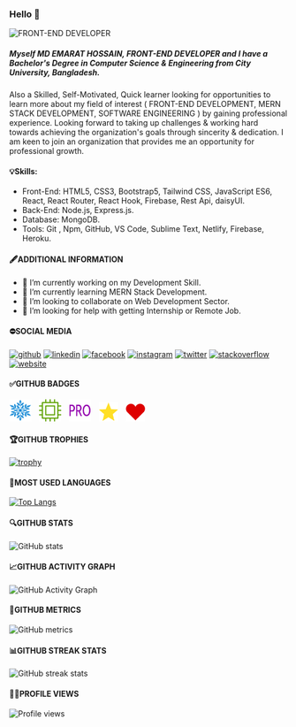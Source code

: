 ### Hello 👋
![FRONT-END DEVELOPER](https://scontent.fdac116-1.fna.fbcdn.net/v/t39.30808-1/280153271_2123652644460613_2140128297218539038_n.jpg?stp=dst-jpg_p200x200&_nc_cat=102&ccb=1-7&_nc_sid=7206a8&_nc_eui2=AeEw5XbwK61ByauXM0itGU6wNy1vUgRskn83LW9SBGySf26lMBRXfMapsF_NkON4QihIKyqewtyzMPPHiRBOIeN7&_nc_ohc=M-yUcyvSKMEAX9NhX32&_nc_ht=scontent.fdac116-1.fna&oh=00_AT9XuoPf0APZG_AXOODi6_MbBJo7mxzuju6BdL3zgvX4yg&oe=62B66C75)

##### Myself MD EMARAT HOSSAIN, FRONT-END DEVELOPER and I have a Bachelor's Degree in Computer Science & Engineering from City University, Bangladesh.

Also a Skilled, Self-Motivated, Quick learner looking for opportunities to learn more about my field of interest ( FRONT-END DEVELOPMENT, MERN STACK DEVELOPMENT, SOFTWARE ENGINEERING ) by gaining professional experience. Looking forward to taking up challenges & working hard towards achieving the organization's goals through sincerity & dedication. I am keen to join an organization that provides me an opportunity for professional growth.

#### 💡Skills: 
- Front-End: HTML5, CSS3, Bootstrap5, Tailwind CSS, JavaScript ES6, React, React Router, React Hook, Firebase, Rest Api, daisyUI.
- Back-End: Node.js, Express.js.
- Database: MongoDB.
- Tools: Git , Npm, GitHub, VS Code, Sublime Text, Netlify, Firebase, Heroku.

#### 🖋ADDITIONAL INFORMATION
- 🔭 I’m currently working on my Development Skill. 
- 🌱 I’m currently learning MERN Stack Development. 
- 👯 I’m looking to collaborate on Web Development Sector. 
- 🤔 I’m looking for help with getting Internship or Remote Job. 

#### ⛔SOCIAL MEDIA
[<img src='https://cdn.jsdelivr.net/npm/simple-icons@3.0.1/icons/github.svg' alt='github' height='40'>](https://github.com/Emarat)  [<img src='https://cdn.jsdelivr.net/npm/simple-icons@3.0.1/icons/linkedin.svg' alt='linkedin' height='40'>](https://www.linkedin.com/in/emarat/)  [<img src='https://cdn.jsdelivr.net/npm/simple-icons@3.0.1/icons/facebook.svg' alt='facebook' height='40'>](https://www.facebook.com/ehrabby.00)  [<img src='https://cdn.jsdelivr.net/npm/simple-icons@3.0.1/icons/instagram.svg' alt='instagram' height='40'>](https://www.instagram.com/emarat_rabbi/)  [<img src='https://cdn.jsdelivr.net/npm/simple-icons@3.0.1/icons/twitter.svg' alt='twitter' height='40'>](https://twitter.com/EmaratHossain8)  [<img src='https://cdn.jsdelivr.net/npm/simple-icons@3.0.1/icons/stackoverflow.svg' alt='stackoverflow' height='40'>](https://stackoverflow.com/users/18389179)  [<img src='https://cdn.jsdelivr.net/npm/simple-icons@3.0.1/icons/icloud.svg' alt='website' height='40'>](https://emarat.netlify.app/)  


#### ✅GITHUB BADGES
<a href='https://archiveprogram.github.com/'><img src='https://raw.githubusercontent.com/acervenky/animated-github-badges/master/assets/acbadge.gif' width='40' height='40'></a> <a href='https://docs.github.com/en/developers'><img src='https://raw.githubusercontent.com/acervenky/animated-github-badges/master/assets/devbadge.gif' width='40' height='40'></a> <a href='https://github.com/pricing'><img src='https://raw.githubusercontent.com/acervenky/animated-github-badges/master/assets/pro.gif' width='40' height='40'></a> <a href='https://stars.github.com/'><img src='https://raw.githubusercontent.com/acervenky/animated-github-badges/master/assets/starbadge.gif' width='35' height='35'></a> <a href='https://docs.github.com/en/github/supporting-the-open-source-community-with-github-sponsors'><img src='https://raw.githubusercontent.com/acervenky/animated-github-badges/master/assets/sponsorbadge.gif' width='35' height='35'></a> 

#### 🏆GITHUB TROPHIES

[![trophy](https://github-profile-trophy.vercel.app/?username=Emarat)](https://github.com/ryo-ma/github-profile-trophy)

#### 📝MOST USED LANGUAGES

[![Top Langs](https://github-readme-stats.vercel.app/api/top-langs/?username=Emarat)](https://github.com/anuraghazra/github-readme-stats)

#### 🔍GITHUB STATS

![GitHub stats](https://github-readme-stats.vercel.app/api?username=Emarat&show_icons=true)  

#### 📈GITHUB ACTIVITY GRAPH

![GitHub Activity Graph](https://activity-graph.herokuapp.com/graph?username=Emarat)  

#### 📑GITHUB METRICS

![GitHub metrics](https://metrics.lecoq.io/Emarat)  

#### 📊GITHUB STREAK STATS

![GitHub streak stats](https://github-readme-streak-stats.herokuapp.com/?user=Emarat)  

#### 🕵️‍♀️PROFILE VIEWS

![Profile views](https://gpvc.arturio.dev/Emarat)  
